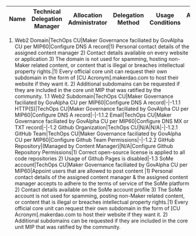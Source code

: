 Name|Technical Delegation Manager|Allocation Administrator|Delegation Method|Usage Conditions|Allocation Policy
-|-|-|-|-|-
1. Web2 Domain&#124;TechOps CU&#124;Maker Governance faciliated by GovAlpha CU per MIP60&#124;Configure DNS A record&#124;1&#41; Personal contact details of the assigned content manager
2&#41; Contact details available on every website or application
3&#41; The domain is not used for spamming, hosting non&#45;Maker related content, or content that is illegal or breaches intellectual property rights.&#124;1&#41; Every official core unit can request their own subdomain in the form of &#91;CU Acronym&#93;.makerdao.com to host their website if they want it.
2&#41; Additional subdomains can be requested if they are included in the core unit MIP that was ratified by the community.
1.1 Web2 Subdomain&#124;TechOps CU&#124;Maker Governance faciliated by GovAlpha CU per MIP60&#124;Configure DNS A record&#124;&#45;&#124;&#45;1.1.1 HTTP&#40;S&#41;&#124;TechOps CU&#124;Maker Governance faciliated by GovAlpha CU per MIP60&#124;Configure DNS A record&#124;&#45;&#124;&#45;1.1.2 Email&#124;TechOps CU&#124;Maker Governance faciliated by GovAlpha CU per MIP60&#124;Configure DNS MX or TXT record&#124;&#45;&#124;&#45;1.2 Github Organization&#124;TechOps CU&#124;N&#47;A&#124;N&#47;A&#124;&#45;&#124;&#45;1.2.1 GitHub Team&#124;TechOps CU&#124;Maker Governance faciliated by GovAlpha CU per MIP60&#124;Configure Github Team Permissions&#124;&#45;&#124;&#45;1.2.2 GitHub Repository&#124;&#40;Managed by Content Manager&#41;&#124;N&#47;A&#124;Configure Github Repository Permissions&#124;1&#41; Correct open&#45;source license is applied to all code repositories
2&#41; Usage of Github Pages is disabled&#124;&#45;1.3 SoMe account&#124;TechOps CU&#124;Maker Governance faciliated by GovAlpha CU per MIP60&#124;Appoint users that are allowed to post content &#124;1&#41; Personal contact details of the assigned content manager &amp; the assigned content manager accepts to adhere to the terms of service of the SoMe platform
2&#41; Contact details available on the SoMe account profile
3&#41; The SoMe account is not used for spamming, posting non&#45;Maker related content, or content that is illegal or breaches intellectual property rights.&#124;1&#41; Every official core unit can request their own subdomain in the form of &#91;CU Acronym&#93;.makerdao.com to host their website if they want it.
2&#41; Additional subdomains can be requested if they are included in the core unit MIP that was ratified by the community.
